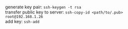 generate key pair: `ssh-keygen -t rsa`  
transfer public key to server: `ssh-copy-id <path/to/.pub> root@192.168.1.26`  
add key: `ssh-add`